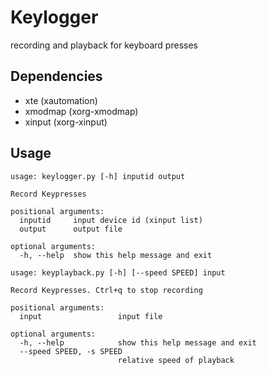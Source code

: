# Keylogger

recording and playback for keyboard presses

## Dependencies
- xte (xautomation)
- xmodmap (xorg-xmodmap)
- xinput (xorg-xinput)

## Usage
```
usage: keylogger.py [-h] inputid output

Record Keypresses

positional arguments:
  inputid     input device id (xinput list)
  output      output file

optional arguments:
  -h, --help  show this help message and exit

```

```
usage: keyplayback.py [-h] [--speed SPEED] input

Record Keypresses. Ctrl+q to stop recording

positional arguments:
  input                 input file

optional arguments:
  -h, --help            show this help message and exit
  --speed SPEED, -s SPEED
                        relative speed of playback
```
